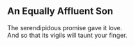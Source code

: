 An Equally Affluent Son
-----------------------
The serendipidous promise gave it love.  
And so that its vigils will taunt your finger.  
